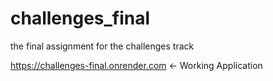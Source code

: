 # challenges_final
the final assignment for the challenges track

https://challenges-final.onrender.com <- Working Application
